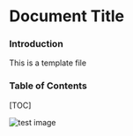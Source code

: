 # Document Title

### Introduction

This is a template file

### Table of Contents

[TOC]

![test image][viriciti logo]



[viriciti logo]: https://dgivdslhqe3qo.cloudfront.net/careers/photos/85829/thumb_photo_1539785123.png